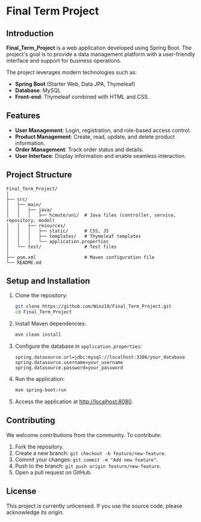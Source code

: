 # Final Term Project

## Introduction

**Final_Term_Project** is a web application developed using Spring Boot. The project's goal is to provide a data management platform with a user-friendly interface and support for business operations.

The project leverages modern technologies such as:
- **Spring Boot** (Starter Web, Data JPA, Thymeleaf)
- **Database**: MySQL
- **Front-end**: Thymeleaf combined with HTML and CSS.

## Features

- **User Management**: Login, registration, and role-based access control.
- **Product Management**: Create, read, update, and delete product information.
- **Order Management**: Track order status and details.
- **User Interface**: Display information and enable seamless interaction.

## Project Structure

```plaintext
Final_Term_Project/
│
├── src/
│   ├── main/
│   │   ├── java/
│   │   │   ├── hcmute/uni/  # Java files (controller, service, repository, model)
│   │   ├── resources/
│   │   │   ├── static/      # CSS, JS
│   │   │   ├── templates/   # Thymeleaf templates
│   │   │   └── application.properties
│   └── test/                # Test files
│
├── pom.xml                  # Maven configuration file
└── README.md
```

## Setup and Installation

1. Clone the repository:

   ```bash
   git clone https://github.com/Winz18/Final_Term_Project.git
   cd Final_Term_Project
   ```

2. Install Maven dependencies:

   ```bash
   mvn clean install
   ```

3. Configure the database in `application.properties`:

   ```properties
   spring.datasource.url=jdbc:mysql://localhost:3306/your_database
   spring.datasource.username=your_username
   spring.datasource.password=your_password
   ```

4. Run the application:

   ```bash
   mvn spring-boot:run
   ```

5. Access the application at [http://localhost:8080](http://localhost:8080).

## Contributing

We welcome contributions from the community. To contribute:
1. Fork the repository.
2. Create a new branch: `git checkout -b feature/new-feature`.
3. Commit your changes: `git commit -m "Add new feature"`.
4. Push to the branch: `git push origin feature/new-feature`.
5. Open a pull request on GitHub.

## License

This project is currently unlicensed. If you use the source code, please acknowledge its origin.

